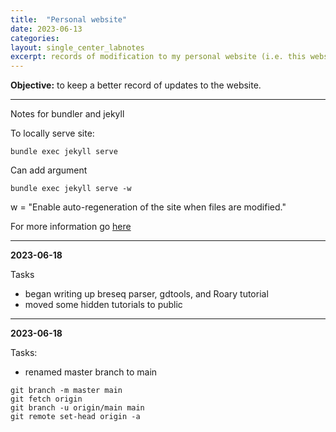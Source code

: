 ```yaml
---
title:  "Personal website"
date: 2023-06-13
categories:
layout: single_center_labnotes
excerpt: records of modification to my personal website (i.e. this website)
---
```


<div class="notice--info">
  <b>Objective:</b> to keep a better record of updates to the website.
</div>

***

Notes for bundler and jekyll

To locally serve site:
```
bundle exec jekyll serve 
```

Can add argument
```
bundle exec jekyll serve -w
```
w = "Enable auto-regeneration of the site when files are modified."

For more information go [here](https://jekyllrb.com/docs/configuration/options/#build-command-options)

***

**2023-06-18**

Tasks
- began writing up breseq parser, gdtools, and Roary tutorial
- moved some hidden tutorials to public

***

**2023-06-18**

Tasks:
- renamed master branch to main

```
git branch -m master main
git fetch origin
git branch -u origin/main main
git remote set-head origin -a
```